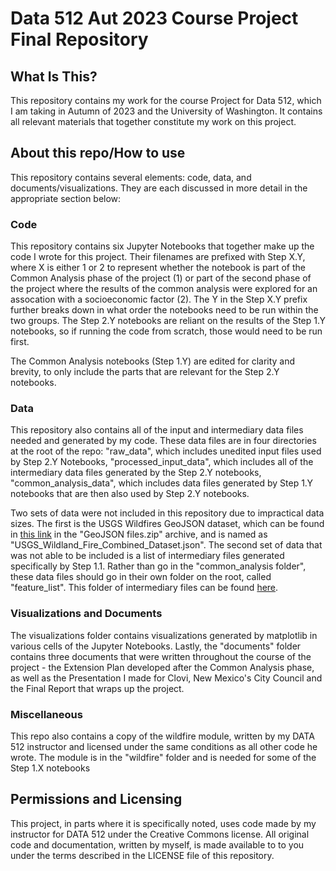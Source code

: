 # Data 512 Aut 2023 Course Project Final Repository

## What Is This?

This repository contains my work for the course Project for Data 512, which I am taking in Autumn of 2023 and the University of Washington. It contains all relevant materials that together constitute my work on this project.

## About this repo/How to use

This repository contains several elements: code, data, and documents/visualizations. They are each discussed in more detail in the appropriate section below:

### Code

This repository contains six Jupyter Notebooks that together make up the code I wrote for this project. Their filenames are prefixed with Step X.Y, where X is either 1 or 2 to represent whether the notebook is part of the Common Analysis phase of the project (1) or part of the second phase of the project where the results of the common analysis were explored for an assocation with a socioeconomic factor (2). The Y in the Step X.Y prefix further breaks down in what order the notebooks need to be run within the two groups. The Step 2.Y notebooks are reliant on the results of the Step 1.Y notebooks, so if running the code from scratch, those would need to be run first.  

The Common Analysis notebooks (Step 1.Y) are edited for clarity and brevity, to only include the parts that are relevant for the Step 2.Y notebooks. 

### Data

This repository also contains all of the input and intermediary data files needed and generated by my code. These data files are in four directories at the root of the repo: "raw_data", which includes unedited input files used by Step 2.Y Notebooks, "processed_input_data", which includes all of the intermediary data files generated by the Step 2.Y notebooks, "common_analysis_data", which includes data files generated by Step 1.Y notebooks that are then also used by Step 2.Y notebooks.

Two sets of data were not included in this repository due to impractical data sizes. The first is the USGS Wildfires GeoJSON dataset, which can be found in [this link](https://www.sciencebase.gov/catalog/item/61aa537dd34eb622f699df81) in the "GeoJSON files.zip" archive, and is named as "USGS_Wildland_Fire_Combined_Dataset.json". The second set of data that was not able to be included is a list of intermediary files generated specifically by Step 1.1. Rather than go in the "common_analysis folder", these data files should go in their own folder on the root, called "feature_list".  This folder of intermediary files can be found [here](https://drive.google.com/file/d/1pcZf-HEYLKCokGL7AV9CWfWNyW_YXjDL/view?usp=sharing).

### Visualizations and Documents

The visualizations folder contains visualizations generated by matplotlib in various cells of the Jupyter Notebooks. Lastly, the "documents" folder contains three documents that were written throughout the course of the project - the Extension Plan developed after the Common Analysis phase, as well as the Presentation I made for Clovi, New Mexico's City Council and the Final Report that wraps up the project.

### Miscellaneous 

This repo also contains a copy of the wildfire module, written by my DATA 512 instructor and licensed under the same conditions as all other code he wrote. The module is in the "wildfire" folder and is needed for some of the Step 1.X notebooks

## Permissions and Licensing

This project, in parts where it is specifically noted, uses code made by my instructor for DATA 512 under the Creative Commons license. All original code and documentation, written by myself, is made available to to you under the terms described in the LICENSE file of this repository. 

